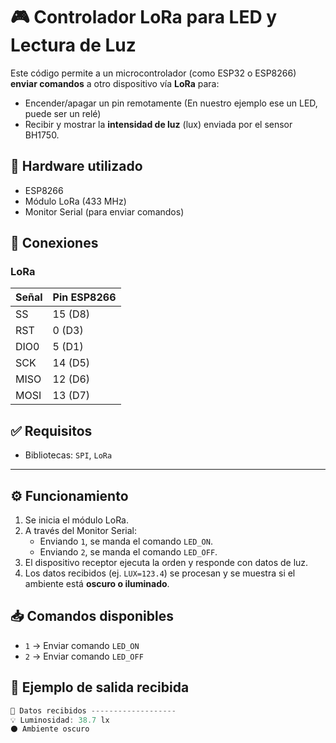 # 🎮 Controlador LoRa para LED y Lectura de Luz

Este código permite a un microcontrolador (como ESP32 o ESP8266) **enviar comandos** a otro dispositivo vía **LoRa** para:

- Encender/apagar un pin remotamente (En nuestro ejemplo ese un LED, puede ser un relé)
- Recibir y mostrar la **intensidad de luz** (lux) enviada por el sensor BH1750.

## 🧰 Hardware utilizado

-  ESP8266
- Módulo LoRa (433 MHz)
- Monitor Serial (para enviar comandos)

## 🔌 Conexiones

### LoRa
| Señal     | Pin ESP8266 |
|-----------|-------------|
| SS        | 15 (D8)     |
| RST       | 0  (D3)     |
| DIO0      | 5  (D1)     |
| SCK       | 14 (D5)     |
| MISO      | 12 (D6)     |
| MOSI      | 13 (D7)     |
## ✅ Requisitos

- Bibliotecas: `SPI`, `LoRa`

---

## ⚙️ Funcionamiento

1. Se inicia el módulo LoRa.
2. A través del Monitor Serial:
   - Enviando `1`, se manda el comando `LED_ON`.
   - Enviando `2`, se manda el comando `LED_OFF`.
3. El dispositivo receptor ejecuta la orden y responde con datos de luz.
4. Los datos recibidos (ej. `LUX=123.4`) se procesan y se muestra si el ambiente está **oscuro o iluminado**.

## 📥 Comandos disponibles

- `1` → Enviar comando `LED_ON`
- `2` → Enviar comando `LED_OFF`

## 📡 Ejemplo de salida recibida
```cpp
📡 Datos recibidos -------------------
💡 Luminosidad: 38.7 lx
⚫ Ambiente oscuro
```
